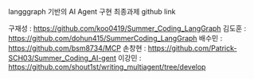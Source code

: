 langggraph 기반의 AI Agent 구현 최종과제 github link

구재성 : https://github.com/koo0419/Summer_Coding_LangGraph
김도훈 : https://github.com/dohun415/SummerCoding_LangGraph
배수민 : https://github.com/bsm8734/MCP
손창현 : https://github.com/Patrick-SCH03/Summer_Coding_AI-gent
이강민 : https://github.com/shout1st/writing_multiagent/tree/develop
